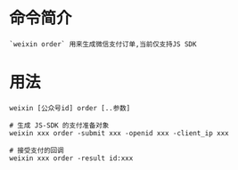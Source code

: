 # 命令简介 

    `weixin order` 用来生成微信支付订单,当前仅支持JS SDK

# 用法

    weixin [公众号id] order [..参数]

    # 生成 JS-SDK 的支付准备对象
    weixin xxx order -submit xxx -openid xxx -client_ip xxx

    # 接受支付的回调
    weixin xxx order -result id:xxx